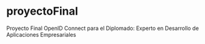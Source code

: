 # proyectoFinal
Proyecto Final OpenID Connect para el Diplomado: Experto en Desarrollo de Aplicaciones Empresariales
